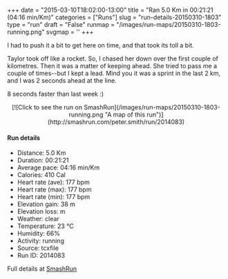 +++
date = "2015-03-10T18:02:00-13:00"
title = "Ran 5.0 Km in 00:21:21 (04:16 min/Km)"
categories = ["Runs"]
slug = "run-details-20150310-1803"
type = "run"
draft = "False"
runmap = "/images/run-maps/20150310-1803-running.png"
svgmap = '<polyline points="94 77, 79 82, 72 94, 71 96, 63 94, 52 100, 39 96, 39 91, 39 81, 3 70, 18 37, 40 16, 54 2, 65 0, 69 4, 29 41, 68 4, 66 0, 55 1, 22 32, 4 71, 39 80, 40 94, 53 99, 69 96, 78 84, 96 75">'
+++

I had to push it a bit to get here on time, and that took its toll a bit. 

Taylor took off like a rocket. So, I chased her down over the first couple of kilometres. Then it was a matter of keeping ahead. She tried to pass me a couple of times--but I kept a lead. Mind you it was a sprint in the last 2 km, and I was 2 seconds ahead at the line. 

8 seconds faster than last week :)



<!--more-->

<center>
[![Click to see the run on SmashRun](/images/run-maps/20150310-1803-running.png "A map of this run")](http://smashrun.com/peter.smith/run/2014083)
</center>

#### Run details

* Distance: 5.0 Km
* Duration: 00:21:21
* Average pace: 04:16 min/Km
* Calories: 410 Cal
* Heart rate (ave): 177 bpm
* Heart rate (max): 177 bpm
* Heart rate (min): 177 bpm
* Elevation gain: 38 m
* Elevation loss:  m
* Weather: clear
* Temperature: 23 &deg;C
* Humidity: 66%
* Activity: running
* Source: tcxfile
* Run ID: 2014083

Full details at [SmashRun](http://smashrun.com/peter.smith/run/2014083)